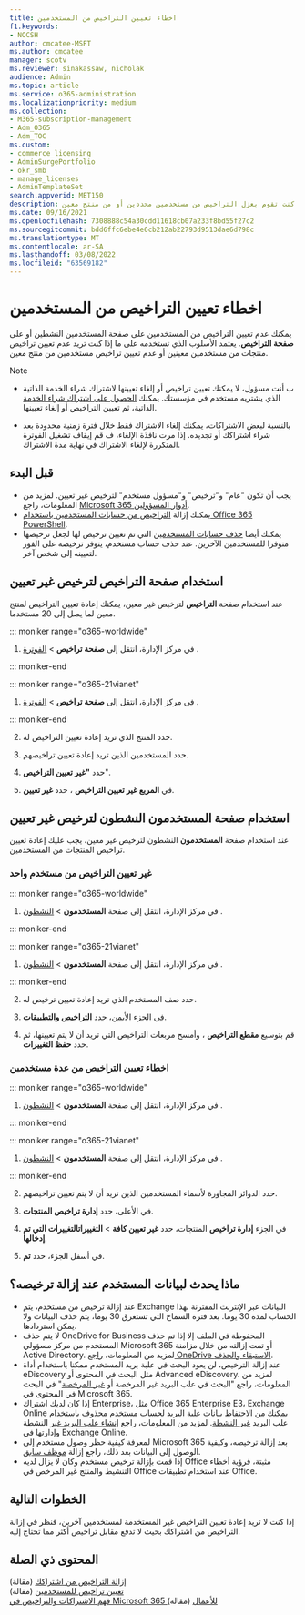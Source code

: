 ```yaml
---
title: اخطاء تعيين التراخيص من المستخدمين
f1.keywords:
- NOCSH
author: cmcatee-MSFT
ms.author: cmcatee
manager: scotv
ms.reviewer: sinakassaw, nicholak
audience: Admin
ms.topic: article
ms.service: o365-administration
ms.localizationpriority: medium
ms.collection:
- M365-subscription-management
- Adm_O365
- Adm_TOC
ms.custom:
- commerce_licensing
- AdminSurgePortfolio
- okr_smb
- manage_licenses
- AdminTemplateSet
search.appverid: MET150
description: تعتمد الطريقة التي تستخدمها لترخيص منتج غير معين على ما إذا كنت تقوم بعزل التراخيص من مستخدمين محددين أو من منتج معين.
ms.date: 09/16/2021
ms.openlocfilehash: 7308888c54a30cdd11618cb07a233f8bd55f27c2
ms.sourcegitcommit: bdd6ffc6ebe4e6cb212ab22793d9513dae6d798c
ms.translationtype: MT
ms.contentlocale: ar-SA
ms.lasthandoff: 03/08/2022
ms.locfileid: "63569182"
---
```

# <a name="unassign-licenses-from-users"></a>اخطاء تعيين التراخيص من المستخدمين

يمكنك عدم تعيين التراخيص من المستخدمين على صفحة المستخدمين النشطين أو على **صفحة التراخيص**. يعتمد الأسلوب الذي تستخدمه على ما إذا كنت تريد عدم تعيين تراخيص منتجات من مستخدمين معينين أو عدم تعيين تراخيص مستخدمين من منتج معين.

> [!NOTE]
> 
> - ب أنت مسؤول، لا يمكنك تعيين تراخيص أو إلغاء تعيينها لاشتراك شراء الخدمة الذاتية الذي يشتريه مستخدم في مؤسستك. يمكنك [الحصول على اشتراك شراء الخدمة](../../commerce/subscriptions/manage-self-service-purchases-admins.md#take-over-a-self-service-purchase-subscription) الذاتية، ثم تعيين التراخيص أو إلغاء تعيينها.
> 
> - بالنسبة لبعض الاشتراكات، يمكنك إلغاء الاشتراك فقط خلال فترة زمنية محدودة بعد شراء اشتراكك أو تجديده. إذا مرت نافذة الإلغاء، ف قم إيقاف تشغيل الفوترة المتكررة لإلغاء الاشتراك في نهاية مدة الاشتراك.

## <a name="before-you-begin"></a>قبل البدء

- يجب أن تكون "عام" و"ترخيص" و"مسؤول مستخدم" لترخيص غير تعيين. لمزيد من المعلومات، راجع [Microsoft 365 أدوار المسؤولين](../add-users/about-admin-roles.md).
- يمكنك إزالة [التراخيص من حسابات المستخدمين باستخدام Office 365 PowerShell](../../enterprise/remove-licenses-from-user-accounts-with-microsoft-365-powershell.md).
- يمكنك أيضا [حذف حسابات المستخدمين](../add-users/delete-a-user.md) التي تم تعيين ترخيص لها لجعل ترخيصها متوفرا للمستخدمين الآخرين. عند حذف حساب مستخدم، يتوفر ترخيصه على الفور لتعيينه إلى شخص آخر.

## <a name="use-the-licenses-page-to-unassign-licenses"></a>استخدام صفحة التراخيص لترخيص غير تعيين

عند استخدام صفحة **التراخيص** لترخيص غير معين، يمكنك إعادة تعيين التراخيص لمنتج معين لما يصل إلى 20 مستخدما.

::: moniker range="o365-worldwide"

1. في مركز الإدارة، انتقل إلى **صفحة تراخيص** \> <a href="https://go.microsoft.com/fwlink/p/?linkid=842264" target="_blank">الفوترة</a> .

::: moniker-end

::: moniker range="o365-21vianet"

1. في مركز الإدارة، انتقل إلى **صفحة تراخيص** \> <a href="https://go.microsoft.com/fwlink/p/?linkid=850625" target="_blank">الفوترة</a> .

::: moniker-end

2. حدد المنتج الذي تريد إعادة تعيين التراخيص له.

3. حدد المستخدمين الذين تريد إعادة تعيين تراخيصهم.

4. حدد **"غير تعيين التراخيص**".

5. في **المربع غير تعيين التراخيص** ، حدد **غير تعيين**.

## <a name="use-the-active-users-page-to-unassign-licenses"></a>استخدام صفحة المستخدمون النشطون لترخيص غير تعيين

عند استخدام صفحة **المستخدمون** النشطون لترخيص غير معين، يجب عليك إعادة تعيين تراخيص المنتجات من المستخدمين.

### <a name="unassign-licenses-from-one-user"></a>غير تعيين التراخيص من مستخدم واحد

::: moniker range="o365-worldwide"

1. في مركز الإدارة، انتقل إلى صفحة **المستخدمون** \> <a href="https://go.microsoft.com/fwlink/p/?linkid=834822" target="_blank">النشطون</a> .

::: moniker-end

::: moniker range="o365-21vianet"

1. في مركز الإدارة، انتقل إلى صفحة **المستخدمون** \> <a href="https://go.microsoft.com/fwlink/p/?linkid=850628" target="_blank">النشطون</a> .

::: moniker-end

2. حدد صف المستخدم الذي تريد إعادة تعيين ترخيص له.

3. في الجزء الأيمن، حدد **التراخيص والتطبيقات**.

4. قم بتوسيع **مقطع التراخيص** ، وأمسح مربعات التراخيص التي تريد أن لا يتم تعيينها، ثم حدد **حفظ التغييرات**.

### <a name="unassign-licenses-from-multiple-users"></a>اخطاء تعيين التراخيص من عدة مستخدمين

::: moniker range="o365-worldwide"

1. في مركز الإدارة، انتقل إلى صفحة **المستخدمون** \> <a href="https://go.microsoft.com/fwlink/p/?linkid=834822" target="_blank">النشطون</a> .

::: moniker-end

::: moniker range="o365-21vianet"

1. في مركز الإدارة، انتقل إلى صفحة **المستخدمون** \> <a href="https://go.microsoft.com/fwlink/p/?linkid=850628" target="_blank">النشطون</a> .

::: moniker-end

2. حدد الدوائر المجاورة لأسماء المستخدمين الذين تريد أن لا يتم تعيين تراخيصهم.

3. في الأعلى، حدد **إدارة تراخيص المنتجات**.

4. في الجزء **إدارة تراخيص** المنتجات، حدد **غير تعيين كافة** >  **التغييراتالتغييرات التي تم إدخالها**.

5. في أسفل الجزء، حدد **تم**.  

## <a name="what-happens-to-a-users-data-when-you-remove-their-license"></a>ماذا يحدث لبيانات المستخدم عند إزالة ترخيصه؟

- عند إزالة ترخيص من مستخدم، يتم Exchange البيانات عبر الإنترنت المقترنة بهذا الحساب لمدة 30 يوما. بعد فترة السماح التي تستغرق 30 يوما، يتم حذف البيانات ولا يمكن استردادها.
- لا يتم حذف OneDrive for Business المحفوظة في الملف إلا إذا تم حذف المستخدم من مركز مسؤولي Microsoft 365 أو تمت إزالته من خلال مزامنة Active Directory. لمزيد من المعلومات، [راجع OneDrive الاستبقاء والحذف](/onedrive/retention-and-deletion).
- عند إزالة الترخيص، لن يعود البحث في علبة بريد المستخدم ممكنا باستخدام أداة eDiscovery مثل البحث في المحتوى أو Advanced eDiscovery. لمزيد من المعلومات، راجع "البحث في علب البريد غير المرخصة أو [غير المرخصة](../../compliance/content-search.md)" في البحث في المحتوى في Microsoft 365.
- إذا كان لديك اشتراك Enterprise، مثل Office 365 Enterprise E3، Exchange Online يمكنك من الاحتفاظ بيانات علبة البريد لحساب مستخدم محذوف باستخدام علب البريد [غير النشطة](../../compliance/inactive-mailboxes-in-office-365.md). لمزيد من المعلومات، راجع [إنشاء علب البريد غير](../../compliance/create-and-manage-inactive-mailboxes.md) النشطة وإدارتها في Exchange Online.
- لمعرفة كيفية حظر وصول مستخدم إلى Microsoft 365 بعد إزالة ترخيصه، وكيفية الوصول إلى البيانات بعد ذلك، راجع إزالة [موظف سابق](../add-users/remove-former-employee.md).
- إذا قمت بإزالة ترخيص مستخدم وكان لا يزال لديه Office مثبتة، فرؤية أخطاء التنشيط والمنتج غير المرخص في Office عند استخدام تطبيقات Office.[](https://support.microsoft.com/office/0d23d3c0-c19c-4b2f-9845-5344fedc4380)

## <a name="next-steps"></a>الخطوات التالية

إذا كنت لا تريد إعادة تعيين التراخيص غير المستخدمة لمستخدمين آخرين، فنظر في إزالة التراخيص من [](../../commerce/licenses/buy-licenses.md) اشتراكك بحيث لا تدفع مقابل تراخيص أكثر مما تحتاج إليه.[](../../managed-desktop/get-started/assign-licenses.md)

## <a name="related-content"></a>المحتوى ذي الصلة

[إزالة التراخيص من اشتراكك](../../commerce/licenses/buy-licenses.md) (مقالة)\
[تعيين تراخيص للمستخدمين](assign-licenses-to-users.md) (مقالة)\
[فهم الاشتراكات والتراخيص في Microsoft 365 للأعمال](../../commerce/licenses/subscriptions-and-licenses.md) (مقالة)
